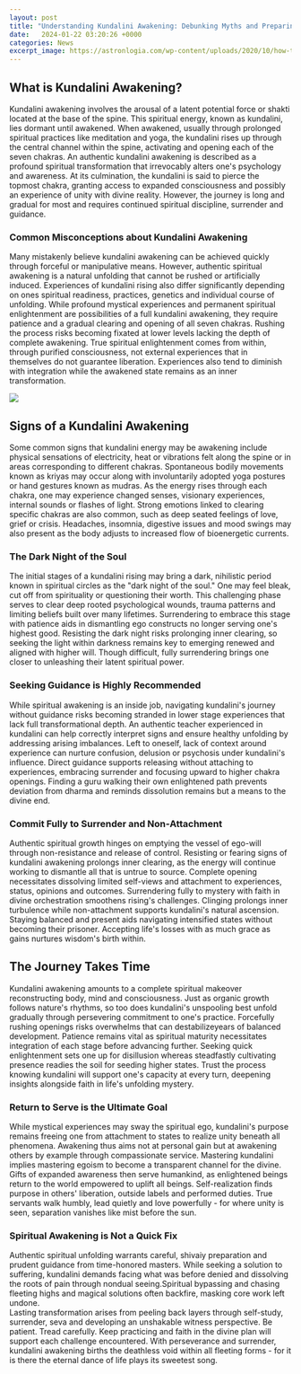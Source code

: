 ```yaml
---
layout: post
title: "Understanding Kundalini Awakening: Debunking Myths and Preparing for the Journey"
date:   2024-01-22 03:20:26 +0000
categories: News
excerpt_image: https://astronlogia.com/wp-content/uploads/2020/10/how-to-awaken-kundalini.jpg
---
```

## What is Kundalini Awakening?
Kundalini awakening involves the arousal of a latent potential force or shakti located at the base of the spine. This spiritual energy, known as kundalini, lies dormant until awakened. When awakened, usually through prolonged spiritual practices like meditation and yoga, the kundalini rises up through the central channel within the spine, activating and opening each of the seven chakras. 
An authentic kundalini awakening is described as a profound spiritual transformation that irrevocably alters one's psychology and awareness. At its culmination, the kundalini is said to pierce the topmost chakra, granting access to expanded consciousness and possibly an experience of unity with divine reality. However, the journey is long and gradual for most and requires continued spiritual discipline, surrender and guidance.
### Common Misconceptions about Kundalini Awakening
Many mistakenly believe kundalini awakening can be achieved quickly through forceful or manipulative means. However, authentic spiritual awakening is a natural unfolding that cannot be rushed or artificially induced. Experiences of kundalini rising also differ significantly depending on ones spiritual readiness, practices, genetics and individual course of unfolding. While profound mystical experiences and permanent spiritual enlightenment are possibilities of a full kundalini awakening, they require patience and a gradual clearing and opening of all seven chakras. 
Rushing the process risks becoming fixated at lower levels lacking the depth of complete awakening. True spiritual enlightenment comes from within, through purified consciousness, not external experiences that in themselves do not guarantee liberation. Experiences also tend to diminish with integration while the awakened state remains as an inner transformation.

![](https://astronlogia.com/wp-content/uploads/2020/10/how-to-awaken-kundalini.jpg)
## Signs of a Kundalini Awakening 
Some common signs that kundalini energy may be awakening include physical sensations of electricity, heat or vibrations felt along the spine or in areas corresponding to different chakras. Spontaneous bodily movements known as kriyas may occur along with involuntarily adopted yoga postures or hand gestures known as mudras.
As the energy rises through each chakra, one may experience changed senses, visionary experiences, internal sounds or flashes of light. Strong emotions linked to clearing specific chakras are also common, such as deep seated feelings of love, grief or crisis. Headaches, insomnia, digestive issues and mood swings may also present as the body adjusts to increased flow of bioenergetic currents.
### The Dark Night of the Soul
The initial stages of a kundalini rising may bring a dark, nihilistic period known in spiritual circles as the "dark night of the soul." One may feel bleak, cut off from spirituality or questioning their worth. This challenging phase serves to clear deep rooted psychological wounds, trauma patterns and limiting beliefs built over many lifetimes. 
Surrendering to embrace this stage with patience aids in dismantling ego constructs no longer serving one's highest good. Resisting the dark night risks prolonging inner clearing, so seeking the light within darkness remains key to emerging renewed and aligned with higher will. Though difficult, fully surrendering brings one closer to unleashing their latent spiritual power.
### Seeking Guidance is Highly Recommended 
While spiritual awakening is an inside job, navigating kundalini's journey without guidance risks becoming stranded in lower stage experiences that lack full transformational depth. An authentic teacher experienced in kundalini can help correctly interpret signs and ensure healthy unfolding by addressing arising imbalances. 
Left to oneself, lack of context around experience can nurture confusion, delusion or psychosis under kundalini's influence. Direct guidance supports releasing without attaching to experiences, embracing surrender and focusing upward to higher chakra openings. Finding a guru walking their own enlightened path prevents deviation from dharma and reminds dissolution remains but a means to the divine end.
### Commit Fully to Surrender and Non-Attachment
Authentic spiritual growth hinges on emptying the vessel of ego-will through non-resistance and release of control. Resisting or fearing signs of kundalini awakening prolongs inner clearing, as the energy will continue working to dismantle all that is untrue to source. Complete opening necessitates dissolving limited self-views and attachment to experiences, status, opinions and outcomes. 
Surrendering fully to mystery with faith in divine orchestration smoothens rising's challenges. Clinging prolongs inner turbulence while non-attachment supports kundalini's natural ascension. Staying balanced and present aids navigating intensified states without becoming their prisoner. Accepting life's losses with as much grace as gains nurtures wisdom's birth within.
## The Journey Takes Time
Kundalini awakening amounts to a complete spiritual makeover reconstructing body, mind and consciousness. Just as organic growth follows nature's rhythms, so too does kundalini's unspooling best unfold gradually through persevering commitment to one's practice. Forcefully rushing openings risks overwhelms that can destabilizeyears of balanced development. 
Patience remains vital as spiritual maturity necessitates integration of each stage before advancing further. Seeking quick enlightenment sets one up for disillusion whereas steadfastly cultivating presence readies the soil for seeding higher states. Trust the process knowing kundalini will support one's capacity at every turn, deepening insights alongside faith in life's unfolding mystery.
### Return to Serve is the Ultimate Goal
While mystical experiences may sway the spiritual ego, kundalini's purpose remains freeing one from attachment to states to realize unity beneath all phenomena. Awakening thus aims not at personal gain but at awakening others by example through compassionate service. Mastering kundalini implies mastering egoism to become a transparent channel for the divine.
Gifts of expanded awareness then serve humankind, as enlightened beings return to the world empowered to uplift all beings. Self-realization finds purpose in others' liberation, outside labels and performed duties. True servants walk humbly, lead quietly and love powerfully - for where unity is seen, separation vanishes like mist before the sun.
### Spiritual Awakening is Not a Quick Fix
Authentic spiritual unfolding warrants careful, shivaiy preparation and prudent guidance from time-honored masters. While seeking a solution to suffering, kundalini demands facing what was before denied and dissolving the roots of pain through nondual seeing.Spiritual bypassing and chasing fleeting highs and magical solutions often backfire, masking core work left undone.  
Lasting transformation arises from peeling back layers through self-study, surrender, seva and developing an unshakable witness perspective. Be patient. Tread carefully. Keep practicing and faith in the divine plan will support each challenge encountered. With perseverance and surrender, kundalini awakening births the deathless void within all fleeting forms - for it is there the eternal dance of life plays its sweetest song.